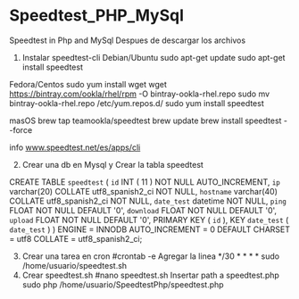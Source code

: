 # Speedtest_PHP_MySql

Speedtest in Php and MySql
Despues de descargar los archivos

1) Instalar speedtest-cli
  Debian/Ubuntu
    sudo apt-get update
    sudo apt-get install speedtest

  Fedora/Centos
    sudo yum install wget
    wget https://bintray.com/ookla/rhel/rpm -O bintray-ookla-rhel.repo
    sudo mv bintray-ookla-rhel.repo /etc/yum.repos.d/
    sudo yum install speedtest

  masOS
    brew tap teamookla/speedtest
    brew update
    brew install speedtest --force

  info www.speedtest.net/es/apps/cli

2) Crear una db en Mysql y Crear la tabla speedtest

  CREATE TABLE `speedtest` (
    `id` INT ( 11 ) NOT NULL AUTO_INCREMENT,
    `ip` varchar(20) COLLATE utf8_spanish2_ci NOT NULL,
    `hostname` varchar(40) COLLATE utf8_spanish2_ci NOT NULL,
    `date_test` datetime NOT NULL,
    `ping` FLOAT NOT NULL DEFAULT '0',
    `download` FLOAT NOT NULL DEFAULT '0',
    `upload` FLOAT NOT NULL DEFAULT '0',
    PRIMARY KEY ( `id` ),
  KEY `date_test` ( `date_test` ) 
  ) ENGINE = INNODB AUTO_INCREMENT = 0 DEFAULT CHARSET = utf8 COLLATE = utf8_spanish2_ci;
  
3) Crear una tarea en cron 
  #crontab -e
  Agregar la linea
   */30   *       *       *       *       sudo /home/usuario/speedtest.sh
 4) Crear speedtest.sh
    #nano speedtest.sh
   Insertar path a speedtest.php
    sudo php /home/usuario/SpeedtestPhp/speedtest.php
   
  
  

